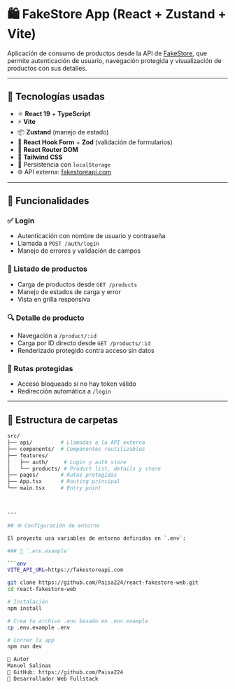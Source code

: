 # 🛍️ FakeStore App (React + Zustand + Vite)

Aplicación de consumo de productos desde la API de [FakeStore](https://fakestoreapi.com), que permite autenticación de usuario, navegación protegida y visualización de productos con sus detalles.

---

## 🚀 Tecnologías usadas

- ⚛️ **React 19** + **TypeScript**
- ⚡ **Vite**
- 📦 **Zustand** (manejo de estado)
- 🎯 **React Hook Form** + **Zod** (validación de formularios)
- 🧭 **React Router DOM**
- 💨 **Tailwind CSS**
- 🔐 Persistencia con `localStorage`
- 🌐 API externa: [fakestoreapi.com](https://fakestoreapi.com)

---

## 📱 Funcionalidades

### ✅ Login
- Autenticación con nombre de usuario y contraseña
- Llamada a `POST /auth/login`
- Manejo de errores y validación de campos

### 🛒 Listado de productos
- Carga de productos desde `GET /products`
- Manejo de estados de carga y error
- Vista en grilla responsiva

### 🔍 Detalle de producto
- Navegación a `/product/:id`
- Carga por ID directo desde `GET /products/:id`
- Renderizado protegido contra acceso sin datos

### 🔐 Rutas protegidas
- Acceso bloqueado si no hay token válido
- Redirección automática a `/login`

---

## 📂 Estructura de carpetas

```bash
src/
├── api/         # Llamadas a la API externa
├── components/  # Componentes reutilizables
├── features/
│   ├── auth/     # Login y auth store
│   └── products/ # Product list, details y store
├── pages/       # Rutas protegidas
├── App.tsx      # Routing principal
└── main.tsx     # Entry point



---

## ⚙️ Configuración de entorno

El proyecto usa variables de entorno definidas en `.env`:

### 🧪 `.env.example`

```env
VITE_API_URL=https://fakestoreapi.com

git clone https://github.com/Paisa224/react-fakestore-web.git
cd react-fakestore-web

# Instalación
npm install

# Crea tu archivo .env basado en .env.example
cp .env.example .env

# Correr la app
npm run dev

👤 Autor
Manuel Salinas
🔗 GitHub: https://github.com/Paisa224
💼 Desarrollador Web Fullstack
